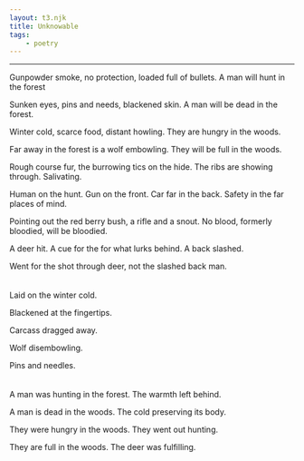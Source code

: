 ```yaml
---
layout: t3.njk
title: Unknowable
tags:
    - poetry
---
```


---

Gunpowder smoke, no protection, loaded full of bullets. A man will hunt in the forest

Sunken eyes, pins and needs, blackened skin. A man will be dead in the forest.

Winter cold, scarce food, distant howling. They are hungry in the woods.

Far away in the forest is a wolf embowling. They will be full in the woods.

Rough course fur, the burrowing tics on the hide. The ribs are showing through. Salivating.

Human on the hunt. Gun on the front. Car far in the back. Safety in the far places of mind.

Pointing out the red berry bush, a rifle and a snout. No blood, formerly bloodied, will be bloodied.

A deer hit. A cue for the for what lurks behind. A back slashed.

Went for the shot through deer, not the slashed back man.
<br><br><br>
Laid on the winter cold.

Blackened at the fingertips.

Carcass dragged away.

Wolf disembowling.

Pins and needles.
<br><br><br>
A man was hunting in the forest. The warmth left behind.

A man is dead in the woods. The cold preserving its body.

They were hungry in the woods. They went out hunting.

They are full in the woods. The deer was fulfilling.